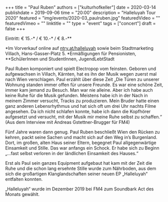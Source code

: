 +++
title = "Paul Ruben"
authors = ["kulturhofkeller"]
date = 2020-03-14
publishdate = 2019-09-06
time = "20:00"
description = "Halleluyah Tour 2020"
featured = "img/events/2020-03_paulruben.jpg"
featuredVideo = ""
featuredVimeo = ""
linktitle = ""
type = "event"
tags = ["concert"]
draft = false
+++

Eintritt: € 15.-* / € 10.-* / € 8.-**

*Im Vorverkauf online auf [ntry.at/halleluyah](ntry.at/halleluyah) sowie beim Stadtmarketing Villach, Hans-Gasser-Platz 5. *Ermäßigungen für Pensionisten, **SchülerInnen und StudentInnen, JugendLebtStadt

Paul Ruben komponiert und spielt Electropop vom feinsten.
Geboren und aufgewachsen in Villach, Kärnten, hat es ihn der Musik wegen zuerst mal nach Wien verschlagen. Paul erzählt über diese Zeit „Die Türen zu unserer Wohnung standen immer offen für unsere Freunde. Es war eine schöne Zeit, immer kam jemand zu Besuch. Man war nie alleine. Aber ich habe auch keine Ruhe für die Musik gefunden. Meistens habe ich in der Nach in meinem Zimmer versucht, Tracks zu produzieren. Mein Bruder hatte einen ganz anderen Lebensrhythmus und hat sich oft um drei Uhr nachts Filme angesehen. Da ich nicht schlafen konnte, habe ich dann die Kopfhörer aufgesetzt und versucht, mit der Musik mir meine Ruhe selbst zu schaffen.“
(Aus dem Interview mit Andreas Gstettner-Brugger für FM4)

Fünf Jahre waren dann genug. Paul Ruben beschließt Wien den Rücken zu kehren, packt seine Sachen und macht sich auf den Weg in’s Burgenland. Dort, im großen, alten Haus seiner Eltern, begegnet Paul allgegenwärtige Einsamkeit und Stille. Das war anfangs ein Schock. Er habe sich zu Beginn „…fast selbst verloren in der ländlichen Einsamkeit des Hauses.“

Erst als Paul sein ganzes Equipment aufgebaut hat kam mit der Zeit die Ruhe und die schon lang ersehnte Stille wurde zum Nährboden, aus dem sich die großartigen Klanglandschaften seiner neuen EP „Halleluyah“ entfalten konnten.

„Halleluyah“ wurde im Dezember 2019 bei FM4 zum Soundbark Act des Monats gewählt.
